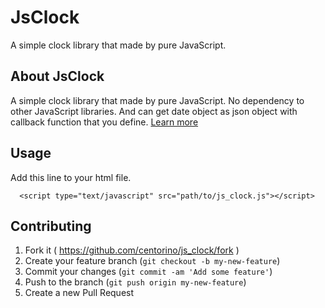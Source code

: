 # JsClock

A simple clock library that made by pure JavaScript.

## About JsClock
A simple clock library that made by pure JavaScript.
No dependency to other JavaScript libraries.
And can get date object as json object with callback function that you define.
[Learn more](https://github.com/centorino/js_clock/blob/master/index.html "index.html")

## Usage
Add this line to your html file.
```
  <script type="text/javascript" src="path/to/js_clock.js"></script>
```

## Contributing

1. Fork it ( https://github.com/centorino/js_clock/fork )
2. Create your feature branch (`git checkout -b my-new-feature`)
3. Commit your changes (`git commit -am 'Add some feature'`)
4. Push to the branch (`git push origin my-new-feature`)
5. Create a new Pull Request
